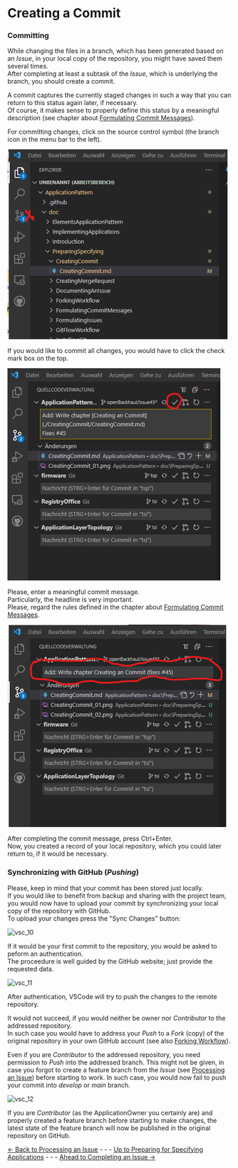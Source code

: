 # Creating a Commit

### Committing

While changing the files in a branch, which has been generated based on an _Issue_, in your local copy of the repository, you might have saved them several times.  
After completing at least a subtask of the _Issue_, which is underlying the branch, you should create a commit.  

A commit captures the currently staged changes in such a way that you can return to this status again later, if necessary.  
Of course, it makes sense to properly define this status by a meaningful description (see chapter about [Formulating Commit Messages](../FormulatingCommitMessages/FormulatingCommitMessages.md)).  

For committing changes, click on the source control symbol (the branch icon in the menu bar to the left).  

![CreatingCommit1](../CreatingCommit/pictures/CreatingCommit_01.png)  

If you would like to commit all changes, you would have to click the check mark box on the top.  

![CreatingCommit2](../CreatingCommit/pictures/CreatingCommit_02.png)  

Please, enter a meaningful commit message.  
Particularly, the headline is very important.  
Please, regard the rules defined in the chapter about [Formulating Commit Messages](../FormulatingCommitMessages/FormulatingCommitMessages.md).  

![CreatingCommit3](../CreatingCommit/pictures/CreatingCommit_03.png)  

After completing the commit message, press Ctrl+Enter.  
Now, you created a record of your local repository, which you could later return to, if it would be necessary.  

### Synchronizing with GitHub (_Pushing_)

Please, keep in mind that your commit has been stored just locally.  
If you would like to benefit from backup and sharing with the project team, you would now have to upload your commit by synchronizing your local copy of the repository with GitHub.  
To upload your changes press the "Sync Changes" button:  

![vsc_10](https://user-images.githubusercontent.com/57349523/152162647-90b1e90b-e0b7-4656-ae25-6fe271e67fba.jpg)

If it would be your first commit to the repository, you would be asked to peform an authentication.  
The proceedure is well guided by the GitHub website; just provide the requested data.  

![vsc_11](https://user-images.githubusercontent.com/57349523/152162650-cbd2c005-fcd7-405a-8e17-c3521d3d57a6.jpg)

After authentication, VSCode will try to push the changes to the remote repository.  

It would not succeed, if you would neither be owner nor _Contributor_ to the addressed repository.  
In such case you would have to address your _Push_ to a _Fork_ (copy) of the original repository in your own GitHub account (see also [Forking Workflow](../ForkingWorkflow/ForkingWorkflow.md)).  

Even if you are _Contributor_ to the addressed repository, you need permission to _Push_ into the addressed branch.
This might not be given, in case you forgot to create a feature branch from the _Issue_ (see [Processing an Issue](../ProcessingAnIssue/ProcessingAnIssue.md)) before starting to work.
In such case, you would now fail to push your commit into _develop_ or _main_ branch. 

![vsc_12](https://user-images.githubusercontent.com/57349523/152162653-59a0e1d1-dd16-4f9c-bd88-3ccfae0c45cd.jpg)

If you are _Contributor_ (as the ApplicationOwner you certainly are) and properly created a feature branch before starting to make changes, the latest state of the feature branch will now be published in the original repository on GitHub.  

[<- Back to Processing an Issue](../ProcessingAnIssue/ProcessingAnIssue.md) - - - [Up to Preparing for Specifying Applications](../PreparingSpecifying.md) - - - [Ahead to Completing an Issue ->](../CreatingMergeRequest/CreatingMergeRequest.md)
